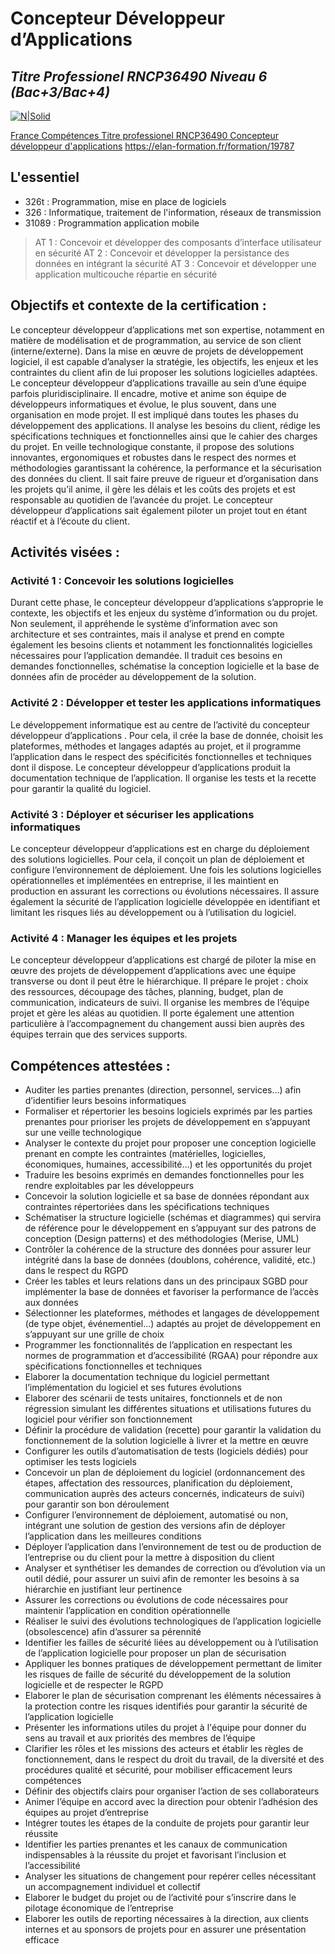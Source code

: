 #  Concepteur Développeur d’Applications
## _Titre Professionel RNCP36490 Niveau 6 (Bac+3/Bac+4)_
[![N|Solid](https://www.francecompetences.fr/app/themes/france-competences/public/images/logo--france-competences.30a014.png)](https://www.francecompetences.fr/recherche/rncp/36490/)

[France Compétences Titre professionel RNCP36490 Concepteur développeur d'applications](https://www.francecompetences.fr/recherche/rncp/36490/)
https://elan-formation.fr/formation/19787
## L'essentiel
- 326t : Programmation, mise en place de logiciels
- 326 : Informatique, traitement de l'information, réseaux de transmission
- 31089 : Programmation application mobile

>  AT 1 : Concevoir et développer des composants d’interface utilisateur en sécurité
> AT 2 : Concevoir et développer la persistance des données en intégrant la sécurité
 > AT 3 : Concevoir et développer une application multicouche répartie en sécurité


## Objectifs et contexte de la certification :

Le concepteur développeur d’applications met son expertise, notamment en matière de modélisation et de programmation, au service de son client (interne/externe). Dans la mise en œuvre de projets de développement logiciel, il est capable d’analyser la stratégie, les objectifs, les enjeux et les contraintes du client afin de lui proposer les solutions logicielles adaptées. Le concepteur développeur d’applications travaille au sein d’une équipe parfois pluridisciplinaire. Il encadre, motive et anime son équipe de développeurs informatiques et évolue, le plus souvent, dans une organisation en mode projet. Il est impliqué dans toutes les phases du développement des applications. Il analyse les besoins du client, rédige les spécifications techniques et fonctionnelles ainsi que le cahier des charges du projet. En veille technologique constante, il propose des solutions innovantes, ergonomiques et robustes dans le respect des normes et méthodologies garantissant la cohérence, la performance et la sécurisation des données du client. Il sait faire preuve de rigueur et d’organisation dans les projets qu’il anime, il gère les délais et les coûts des projets et est responsable au quotidien de l’avancée du projet. Le concepteur développeur d’applications sait également piloter un projet tout en étant réactif et à l’écoute du client.

## Activités visées :

### Activité 1 : Concevoir les solutions logicielles

Durant cette phase, le concepteur développeur d’applications  s’approprie le contexte, les objectifs et les enjeux du système d’information ou du projet. Non seulement, il appréhende le système d’information avec son architecture et ses contraintes, mais il analyse et prend en compte également les besoins clients et notamment les fonctionnalités logicielles nécessaires pour l’application demandée. Il traduit ces besoins en demandes fonctionnelles, schématise la conception logicielle et la base de données afin de procéder au développement de la solution.

### Activité 2 : Développer et tester les applications informatiques

Le développement informatique est au centre de l’activité du concepteur développeur d’applications . Pour cela, il crée la base de donnée, choisit les plateformes, méthodes et langages adaptés au projet, et il programme l’application dans le respect des spécificités fonctionnelles et techniques dont il dispose. Le concepteur développeur d’applications produit la documentation technique de l’application. Il organise les tests et la recette pour garantir la qualité du logiciel.

### Activité 3 : Déployer et sécuriser les applications informatiques

Le concepteur développeur d’applications est en charge du déploiement des solutions logicielles. Pour cela, il conçoit un plan de déploiement et configure l’environnement de déploiement. Une fois les solutions logicielles opérationnelles et implémentées en entreprise, il les maintient en production en assurant les corrections ou évolutions nécessaires. Il assure également la sécurité de l’application logicielle développée en identifiant et limitant les risques liés au développement ou à l’utilisation du logiciel.

### Activité 4 : Manager les équipes et les projets

Le concepteur développeur d’applications est chargé de piloter la mise en œuvre des projets de développement d’applications avec une équipe transverse ou dont il peut être le hiérarchique. Il prépare le projet : choix des ressources, découpage des tâches, planning, budget, plan de communication, indicateurs de suivi. Il organise les membres de l’équipe projet et gère les aléas au quotidien. Il porte également une attention particulière à l’accompagnement du changement aussi bien auprès des équipes terrain que des services supports.

## Compétences attestées :

- Auditer les parties prenantes (direction, personnel, services…) afin d’identifier leurs besoins informatiques
- Formaliser et répertorier les besoins logiciels exprimés par les parties prenantes pour prioriser les projets de développement en s’appuyant sur une veille technologique
- Analyser le contexte du projet pour proposer une conception logicielle prenant en compte les contraintes (matérielles, logicielles, économiques, humaines, accessibilité…) et les opportunités du projet
- Traduire les besoins exprimés en demandes fonctionnelles pour les rendre exploitables par les développeurs
- Concevoir la solution logicielle et sa base de données répondant aux contraintes répertoriées dans les spécifications techniques
- Schématiser la structure logicielle (schémas et diagrammes) qui servira de référence pour le développement en s’appuyant sur des patrons de conception (Design patterns) et des méthodologies (Merise, UML)
- Contrôler la cohérence de la structure des données pour assurer leur intégrité dans la base de données (doublons, cohérence, validité, etc.) dans le respect du RGPD
- Créer les tables et leurs relations dans un des principaux SGBD pour implémenter la base de données et favoriser la performance de l’accès aux données
- Sélectionner les plateformes, méthodes et langages de développement (de type objet, événementiel…) adaptés au projet de développement en s’appuyant sur une grille de choix
- Programmer les fonctionnalités de l’application en respectant les normes de programmation et d’accessibilité (RGAA) pour répondre aux spécifications fonctionnelles et techniques
- Elaborer la documentation technique du logiciel permettant l’implémentation du logiciel et ses futures évolutions
- Elaborer des scénarii de tests unitaires, fonctionnels et de non régression simulant les différentes situations et utilisations futures du logiciel pour vérifier son fonctionnement
- Définir la procédure de validation (recette) pour garantir la validation du fonctionnement de la solution logicielle à livrer et la mettre en œuvre
- Configurer les outils d’automatisation de tests (logiciels dédiés) pour optimiser les tests logiciels
- Concevoir un plan de déploiement du logiciel (ordonnancement des étapes, affectation des ressources, planification du déploiement, communication auprès des acteurs concernés, indicateurs de suivi) pour garantir son bon déroulement
- Configurer l’environnement de déploiement, automatisé ou non, intégrant une solution de gestion des versions afin de déployer l’application dans les meilleures conditions
- Déployer l’application dans l’environnement de test ou de production de l’entreprise ou du client pour la mettre à disposition du client
- Analyser et synthétiser les demandes de correction ou d’évolution via un outil dédié, pour assurer un suivi afin de remonter les besoins à sa hiérarchie en justifiant leur pertinence
- Assurer les corrections ou évolutions de code nécessaires pour maintenir l’application en condition opérationnelle
- Réaliser le suivi des évolutions technologiques de l’application logicielle (obsolescence) afin d’assurer sa pérennité
- Identifier les failles de sécurité liées au développement ou à l’utilisation de l’application logicielle pour proposer un plan de sécurisation
- Appliquer les bonnes pratiques de développement permettant de limiter les risques de faille de sécurité du développement de la solution logicielle et de respecter le RGPD
- Elaborer le plan de sécurisation comprenant les éléments nécessaires à la protection contre les risques identifiés pour garantir la sécurité de l’application logicielle
- Présenter les informations utiles du projet à l'équipe pour donner du sens au travail et aux priorités des membres de l’équipe
- Clarifier les rôles et les missions des acteurs et établir les règles de fonctionnement, dans le respect du droit du travail, de la diversité et des procédures qualité et sécurité, pour mobiliser efficacement leurs compétences
- Définir des objectifs clairs pour organiser l’action de ses collaborateurs
- Animer l’équipe en accord avec la direction pour obtenir l’adhésion des équipes au projet d’entreprise
- Intégrer toutes les étapes de la conduite de projets pour garantir leur réussite
- Identifier les parties prenantes et les canaux de communication indispensables à la réussite du projet et favorisant l’inclusion et l’accessibilité
- Analyser les situations de changement pour repérer celles nécessitant un accompagnement individuel et collectif
- Elaborer le budget du projet ou de l’activité pour s’inscrire dans le pilotage économique de l’entreprise
- Elaborer les outils de reporting nécessaires à la direction, aux clients internes et au sponsors de projets pour en assurer une présentation efficace
